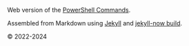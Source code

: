 Web version of the [PowerShell Commands](https://github.com/Lifailon/PS-Commands).

Assembled from Markdown using [Jekyll](https://github.com/jekyll/jekyll) and [jekyll-now build](https://github.com/barryclark/jekyll-now).

© 2022-2024
